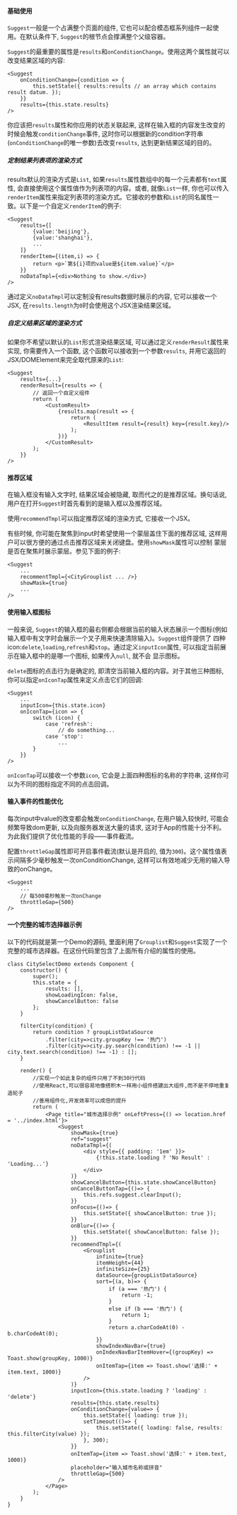 #### 基础使用

`Suggest`一般是一个占满整个页面的组件, 它也可以配合模态框系列组件一起使用。在默认条件下, `Suggest`的根节点会撑满整个父级容器。

`Suggest`的最重要的属性是`results`和`onConditionChange`。使用这两个属性就可以改变结果区域的内容:

```
<Suggest
    onConditionChange={condition => {
        this.setState({ results:results // an array which contains result datum. });
    }}
    results={this.state.results}
/>
```

你应该把`results`属性和你应用的状态关联起来, 这样在输入框的内容发生改变的时候会触发`conditionChange`事件, 这时你可以根据新的condition字符串(`onConditionChange`的唯一参数)去改变`results`, 达到更新结果区域的目的。

##### 定制结果列表项的渲染方式

results默认的渲染方式是`List`, 如果`results`属性数组中的每一个元素都有`text`属性, 会直接使用这个属性值作为列表项的内容。或者, 就像`List`一样,
你也可以传入`renderItem`属性来指定列表项的渲染方式。它接收的参数和`List`的同名属性一致。以下是一个自定义`renderItem`的例子:

```
<Suggest
    results={[
        {value:'beijing'},
        {value:'shanghai'},
        ...
    ]}
    renderItem={(item,i) => {
        return <p>`第${i}项的value是${item.value}`</p>
    }}
    noDataTmpl={<div>Nothing to show.</div>}
/>
```

通过定义`noDataTmpl`可以定制没有results数据时展示的内容, 它可以接收一个JSX, 在`results.length`为`0`时会使用这个JSX渲染结果区域。

##### 自定义结果区域的渲染方式

如果你不希望以默认的`List`形式渲染结果区域, 可以通过定义`renderResult`属性来实现, 你需要传入一个函数, 这个函数可以接收到一个参数`results`,
并用它返回的JSX/DOMElement来完全取代原来的`List`:

```
<Suggest
    results={...}
    renderResult={results => {
        // 返回一个自定义组件
        return (
            <CustomResult>
                {results.map(result => {
                    return (
                        <ResultItem result={result} key={result.key}/>
                    );
                })}
            </CustomResult>
        );
    }}
/>
```

#### 推荐区域

在输入框没有输入文字时, 结果区域会被隐藏, 取而代之的是推荐区域。换句话说, 用户在打开`Suggest`时首先看到的是输入框以及推荐区域。

使用`recommendTmpl`可以指定推荐区域的渲染方式, 它接收一个JSX。

有些时候, 你可能在聚焦到input时希望使用一个蒙层盖住下面的推荐区域, 这样用户可以很方便的通过点击推荐区域来关闭键盘。使用`showMask`属性可以控制
蒙层是否在聚焦时展示蒙层。参见下面的例子:

```
<Suggest
    ...
    recommentTmpl={<CityGrouplist ... />}
    showMask={true}
    ...
/>
```

#### 使用输入框图标

一般来说, `Suggest`的输入框的最右侧都会根据当前的输入状态展示一个图标(例如输入框中有文字时会展示一个叉子用来快速清除输入)。`Suggest`组件提供了
四种icon:`delete`,`loading`,`refresh`和`stop`。通过定义`inputIcon`属性, 可以指定当前展示在输入框中的是哪一个图标, 如果传入`null`, 就不会
显示图标。

`delete`图标的点击行为是确定的, 即清空当前输入框的内容。对于其他三种图标, 你可以指定`onIconTap`属性来定义点击它们的回调:

```
<Suggest
    ...
    inputIcon={this.state.icon}
    onIconTap={icon => {
        switch (icon) {
            case 'refresh':
                // do something...
            case 'stop':
                ...
        }
    }}
/>
```

`onIconTap`可以接收一个参数`icon`, 它会是上面四种图标的名称的字符串, 这样你可以为不同的图标指定不同的点击回调。

#### 输入事件的性能优化

每次input中value的改变都会触发`onConditionChange`, 在用户输入较快时, 可能会频繁导致dom更新, 以及向服务器发送大量的请求, 这对于App的性能十分不利。
为此我们提供了优化性能的手段——事件截流。

配置`throttleGap`属性即可开启事件截流(默认是开启的, 值为`300`)。这个属性值表示间隔多少毫秒触发一次onConditionChange, 这样可以有效地减少无用的输入导致的onChange。

```
<Suggest
    ...
    // 每500毫秒触发一次onChange
    throttleGap={500}
/>
```

#### 一个完整的城市选择器示例

以下的代码就是第一个Demo的源码, 里面利用了`Grouplist`和`Suggest`实现了一个完整的城市选择器。在这份代码里包含了上面所有介绍的属性的使用。

```
class CitySelectDemo extends Component {
    constructor() {
        super();
        this.state = {
            results: [],
            showLoadingIcon: false,
            showCancelButton: false
        };
    }

    filterCity(condition) {
        return condition ? groupListDataSource
            .filter(city=>city.groupKey !== '热门')
            .filter(city=>city.py.search(condition) !== -1 || city.text.search(condition) !== -1) : [];
    }

    render() {
        //实现一个如此复杂的组件只用了不到30行代码
        //使用React,可以很容易地像搭积木一样用小组件搭建出大组件,而不是不停地重复造轮子
        //善用组件化,开发效率可以成倍的提升
        return (
            <Page title="城市选择示例" onLeftPress={() => location.href = '../index.html'}>
                <Suggest
                    showMask={true}
                    ref="suggest"
                    noDataTmpl={(
                        <div style={{ padding: '1em' }}>
                            {!this.state.loading ? 'No Result' : 'Loading...'}
                        </div>
                    )}
                    showCancelButton={this.state.showCancelButton}
                    onCancelButtonTap={()=> {
                        this.refs.suggest.clearInput();
                    }}
                    onFocus={()=> {
                        this.setState({ showCancelButton: true });
                    }}
                    onBlur={()=> {
                        this.setState({ showCancelButton: false });
                    }}
                    recommendTmpl={(
                        <Grouplist
                            infinite={true}
                            itemHeight={44}
                            infiniteSize={25}
                            dataSource={groupListDataSource}
                            sort={(a, b)=> {
                                if (a === '热门') {
                                    return -1;
                                }
                                else if (b === '热门') {
                                    return 1;
                                }
                                return a.charCodeAt(0) - b.charCodeAt(0);
                            }}
                            showIndexNavBar={true}
                            onIndexNavBarItemHover={(groupKey) => Toast.show(groupKey, 1000)}
                            onItemTap={item => Toast.show('选择:' + item.text, 1000)}
                        />
                    )}
                    inputIcon={this.state.loading ? 'loading' : 'delete'}
                    results={this.state.results}
                    onConditionChange={value=> {
                        this.setState({ loading: true });
                        setTimeout(()=> {
                            this.setState({ loading: false, results: this.filterCity(value) });
                        }, 300);
                    }}
                    onItemTap={item => Toast.show('选择:' + item.text, 1000)}
                    placeholder="输入城市名称或拼音"
                    throttleGap={500}
                />
            </Page>
        );
    }
}
```

